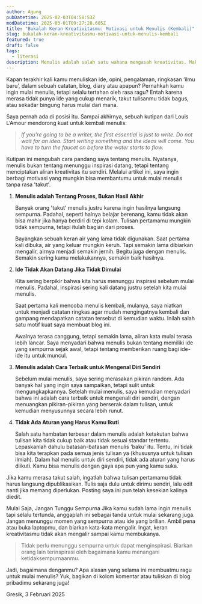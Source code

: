 ```yaml
---
author: Agung
pubDatetime: 2025-02-03T04:58:53Z
modDatetime: 2025-03-01T09:27:28.605Z
title: "Bukalah Keran Kreativitasmu: Motivasi untuk Menulis (Kembali)"
slug: bukalah-keran-kreativitasmu-motivasi-untuk-menulis-kembali
featured: true
draft: false
tags:
  - literasi
description: Menulis adalah salah satu wahana mengasah kreativitas. Maka, tulislah ide, pendapat, pelajaran hidup, dan apapun itu.
---
```


Kapan terakhir kali kamu menuliskan ide, opini, pengalaman, ringkasan ‘ilmu baru’, dalam sebuah catatan, blog, diary atau apapun? Pernahkah kamu ingin mulai menulis, tetapi selalu tertahan oleh rasa ragu? Entah karena merasa tidak punya ide yang cukup menarik, takut tulisanmu tidak bagus, atau sekadar bingung harus mulai dari mana.

Saya pernah ada di posisi itu. Sampai akhirnya, sebuah kutipan dari Louis L’Amour mendorong kuat untuk kembali menulis:

>*If you’re going to be a writer, the first essential is just to write. Do not wait for an idea. Start writing something and the ideas will come. You have to turn the faucet on before the water starts to flow.*

Kutipan ini mengubah cara pandang saya tentang menulis. Nyatanya, menulis bukan tentang menunggu inspirasi datang, tetapi tentang menciptakan aliran kreativitas itu sendiri. Melalui artikel ini, saya ingin berbagi motivasi yang mungkin bisa membantumu untuk mulai menulis tanpa rasa 'takut'.

1. **Menulis adalah Tentang Proses, Bukan Hasil Akhir**
   
   Banyak orang 'takut' menulis justru karena ingin hasilnya langsung sempurna. Padahal, seperti halnya belajar berenang, kamu tidak akan bisa mahir jika hanya berdiri di tepi kolam. Tulisan pertamamu mungkin tidak sempurna, tetapi itulah bagian dari proses.

    Bayangkan sebuah keran air yang lama tidak digunakan. Saat pertama kali dibuka, air yang keluar mungkin keruh. Tapi semakin lama dibiarkan mengalir, airnya menjadi semakin jernih. Begitu juga dengan menulis. Semakin sering kamu melakukannya, semakin baik hasilnya.

2. **Ide Tidak Akan Datang Jika Tidak Dimulai**
   
   Kita sering berpikir bahwa kita harus menunggu inspirasi sebelum mulai menulis. Padahal, inspirasi sering kali datang justru setelah kita mulai menulis.

    Saat pertama kali mencoba menulis kembali, mulanya, saya niatkan untuk menjadi catatan ringkas agar mudah mengingatnya kembali dan gampang mendapatkan catatan tersebut di kemudian waktu. Inilah salah satu motif kuat saya membuat blog ini.

    Awalnya terasa canggung, tetapi semakin lama, aliran kata mulai terasa lebih lancar. Saya menyadari bahwa menulis bukan tentang memiliki ide yang sempurna sejak awal, tetapi tentang memberikan ruang bagi ide-ide itu untuk muncul.

3. **Menulis adalah Cara Terbaik untuk Mengenal Diri Sendiri**
    
    Sebelum mulai menulis, saya sering merasakan pikiran random. Ada banyak hal yang ingin saya sampaikan, tetapi sulit untuk mengungkapkannya. Setelah mulai menulis, saya kemudian menyadari bahwa ini adalah cara terbaik untuk mengenali diri sendiri, dengan menuangkan pikiran-pikiran yang berserak dalam tulisan, untuk kemudian menyusunnya secara lebih runut.

4. **Tidak Ada Aturan yang Harus Kamu Ikuti**
    
    Salah satu hambatan terbesar dalam menulis adalah ketakutan bahwa tulisan kita tidak cukup baik atau tidak sesuai standar tertentu. Lepaskanlah dahulu batasan-batasan menulis 'baku' itu. Tentu, ini tidak bisa kita terapkan pada semua jenis tulisan ya (khususnya untuk tulisan ilmiah). Dalam hal menulis untuk diri sendiri, tidak ada aturan yang harus diikuti. Kamu bisa menulis dengan gaya apa pun yang kamu suka.

Jika kamu merasa takut salah, ingatlah bahwa tulisan pertamamu tidak harus langsung dipublikasikan. Tulis saja dulu untuk dirimu sendiri, lalu edit nanti jika memang diperlukan. Posting saya ini pun telah kesekian kalinya diedit.

Mulai Saja, Jangan Tunggu Sempurna Jika kamu sudah lama ingin menulis tapi selalu tertunda, anggaplah ini sebagai tanda untuk mulai sekarang juga. Jangan menunggu momen yang sempurna atau ide yang brilian. Ambil pena atau buka laptopmu, dan biarkan kata-kata mengalir. Ingat, keran kreativitasmu tidak akan mengalir sampai kamu membukanya.

>Tidak perlu menunggu sempurna untuk dapat menginspirasi. Biarkan orang lain terinspirasi oleh bagaimana kamu menangani ketidaksempurnaanmu.

Jadi, bagaimana denganmu? Apa alasan yang selama ini membuatmu ragu untuk mulai menulis? Yuk, bagikan di kolom komentar atau tuliskan di blog pribadimu sekarang juga!

Gresik, 3 Februari 2025